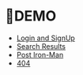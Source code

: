 # 🔗DEMO

 - [Login and SignUp ](https://demo-ud.netlify.app/)
 - [Search Results](https://demo-ud.netlify.app/search-results.html)
 - [Post Iron-Man](https://demo-ud.netlify.app/iron-man-2008.html/)
 - [404](https://demo-ud.netlify.app/404.html/)
